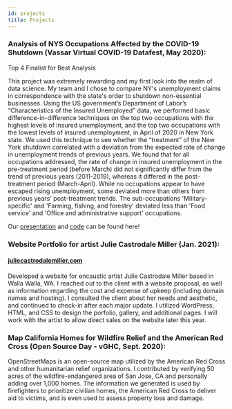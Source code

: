 ```yaml
---
id: projects
title: Projects
---
```


### Analysis of NYS Occupations Affected by the COVID-19 Shutdown (Vassar Virtual COVID-19 Datafest, May 2020):

Top 4 Finalist for Best Analysis

This project was extremely rewarding and my first look into the realm of data science. My team and I chose to compare NY's unemployment claims in correspondence with the state's order to shutdown non-essential businesses.
Using the US government’s Department of Labor’s “Characteristics of the Insured Unemployed” data, we performed basic difference-in-difference techniques on the top two occupations with the highest levels of insured unemployment, and the top two occupations with the lowest levels of insured unemployment, in April of 2020 in New York state. We used this technique to see whether the “treatment” of the New York shutdown correlated with a deviation from the expected rate of change in unemployment trends of previous years. We found that for all occupations addressed, the rate of change in insured unemployment in the pre-treatment period (before March) did not significantly differ from the trend of previous years (2011-2019), whereas it differed in the post-treatment period (March-April). While no occupations appear to have escaped rising unemployment, some deviated more than others from previous years' post-treatment trends. The sub-occupations 'Military-specific' and 'Farming, fishing, and forestry' deviated less than 'Food service' and 'Office and administrative support' occupations.

Our [presentation](https://drive.google.com/file/d/1-xAki72HaxeXQ4UaaOhp_oLtNzvyoslr/view?usp=sharing) and [code](https://www.kaggle.com/annahennessy/nys-unemployment-insurance-analyzation) can be found here!

### Website Portfolio for artist Julie Castrodale Miller (Jan. 2021):
#### [juliecastrodalemiller.com](https://juliecastrodalemiller.com)

Developed a website for encaustic artist Julie Castrodale Miller based in Walla Walla, WA. I reached out to the client with a website proposal, as well as information regarding the cost and expense of upkeep (including domain names and hosting). I consulted the client about her needs and aesthetic, and continued to check-in after each major update. I utilized WordPress, HTML, and CSS to design the porfolio, gallery, and additional pages. I will work with the artist to allow direct sales on the website later this year.

### Map California Homes for Wildfire Relief and the American Red Cross (Open Source Day - vGHC, Sept. 2020):

OpenStreetMaps is an open-source map utilized by the American Red Cross and other humanitarian relief organizations. I contributed by verifying 50 acres of the wildfire-endangered area of San Jose, CA and personally adding over 1,000 homes. The information we generated is used by firefighters to prioritize civilian homes, the American Red Cross to deliver aid to victims, and is even used to assess property loss and damage.

<!--- 
## In Progress:

#### Developing an Android app to make the Vassar dining experience more predictable
I am developing in Linux and Android Studio while collaborating with a group of four and sharing resources via GitHub. We began by brainstorming features to include in the application, including a favorites filter, feedback section, and push notifications.
--->
